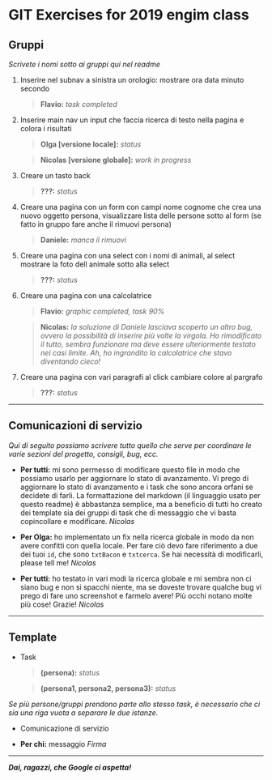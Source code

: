 
# GIT Exercises for 2019 engim class

## Gruppi
*Scrivete i nomi sotto ai gruppi qui nel readme*

1. Inserire nel subnav a sinistra un orologio: mostrare ora data minuto secondo
    > **Flavio:** *task completed*

2. Inserire main nav un input che faccia ricerca di testo nella pagina e colora i risultati
    > **Olga [versione locale]:** *status*

    > **Nicolas [versione globale]:** *work in progress*

3. Creare un tasto back
    > **???:** *status*

4. Creare una pagina con un form con campi nome cognome che crea una nuovo oggetto persona, visualizzare lista delle persone sotto al form (se fatto in gruppo fare anche il rimuovi persona)
    > **Daniele:** *manca il rimuovi*

5. Creare una pagina con una select con i nomi di animali, al select mostrare la foto dell animale sotto alla select
    > **???:** *status*

6. Creare una pagina con una calcolatrice
    > **Flavio:** *graphic completed, task 90%*

    > **Nicolas:** *la soluzione di Daniele lasciava scoperto un altro bug, ovvero la possibilità di inserire più volte la virgola. Ho rimodificato il tutto, sembra funzionare ma deve essere ulteriormente testato nei casi limite. Ah, ho ingrandito la calcolatrice
    che stavo diventando cieco!*

7. Creare una pagina con vari paragrafi al click cambiare colore al pargrafo
    > **???:** *status*

***

## Comunicazioni di servizio

*Qui di seguito possiamo scrivere tutto quello che serve per coordinare le varie sezioni del progetto, consigli, bug, ecc.*

- **Per tutti:** mi sono permesso di modificare questo file in modo che possiamo usarlo per aggiornare lo stato di avanzamento. Vi prego di aggiornare lo stato di avanzamento e i task che sono ancora orfani se decidete di farli. La formattazione del markdown (il linguaggio usato per questo readme) è abbastanza semplice, ma a beneficio di tutti ho creato dei template sia dei gruppi di task che di messaggio che vi basta copincollare e modificare. *Nicolas*

- **Per Olga:** ho implementato un fix nella ricerca globale in modo da non avere confitti con quella locale. Per fare ciò devo fare riferimento a due dei tuoi `id`, che sono `txtBacon` e `txtcerca`. Se hai necessità di modificarli, please tell me!
*Nicolas*

- **Per tutti:** ho testato in vari modi la ricerca globale e mi sembra non ci siano bug e non si spacchi niente, ma se doveste trovare qualche bug vi prego di fare uno screenshot e farmelo avere! Più occhi notano molte più cose! Grazie!
*Nicolas*

***

## Template
- Task
    > **(persona):** *status*

    > **(persona1, persona2, persona3):** *status*

*Se più persone/gruppi prendono parte allo stesso task, è necessario che ci sia una riga vuota a separare le due istanze.*

- Comunicazione di servizio

- **Per chi:** messaggio
*Firma*

***

***Dai, ragazzi, che Google ci aspetta!***